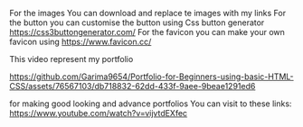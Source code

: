 For the images You can download and replace te images with my links
For the button you can customise the button using Css button generator https://css3buttongenerator.com/
For the favicon you can make your own favicon using https://www.favicon.cc/

This video represent my portfolio


https://github.com/Garima9654/Portfolio-for-Beginners-using-basic-HTML-CSS/assets/76567103/db718832-62dd-433f-9aee-9beae1291ed6


for making good looking and advance portfolios 
You can visit to these links:
https://www.youtube.com/watch?v=vijvtdEXfec



